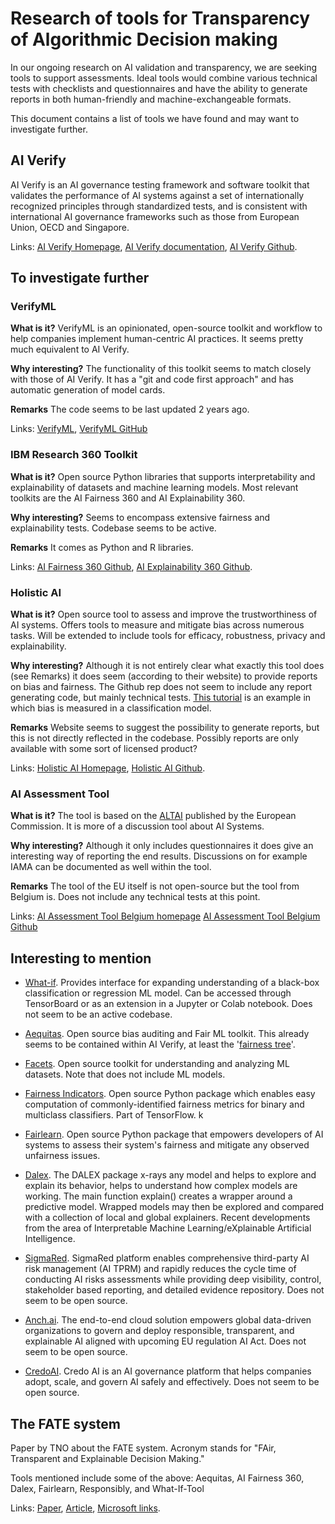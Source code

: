 # Research of tools for Transparency of Algorithmic Decision making

In our ongoing research on AI validation and transparency, we are seeking tools to support assessments.
Ideal tools would combine various technical tests with checklists and questionnaires and have the ability to generate
reports in both human-friendly and machine-exchangeable formats.

This document contains a list of tools we have found and may want to investigate further.

## AI Verify

AI Verify is an AI governance testing framework and software toolkit that validates the performance of AI systems against
a set of  internationally recognized principles through standardized tests, and is consistent with international AI governance
frameworks such as those from European Union, OECD and Singapore.

Links:
[AI Verify Homepage](https://aiverifyfoundation.sg/),
[AI Verify documentation](https://imda-btg.github.io/aiverify/),
[AI Verify Github](https://github.com/IMDA-BTG/aiverify).

## To investigate further

### VerifyML

**What is it?** VerifyML is an opinionated, open-source toolkit and workflow to help companies implement
human-centric AI practices. It seems pretty much equivalent to AI Verify.

**Why interesting?** The functionality of this toolkit seems to match closely with those of AI Verify.
It has a "git and code first approach" and has automatic generation of model cards.

**Remarks** The code seems to be last updated 2 years ago.

Links: [VerifyML](https://www.verifyml.com/),
[VerifyML GitHub](https://github.com/cylynx/verifyml)

### IBM Research 360 Toolkit

**What is it?** Open source Python libraries that supports interpretability and explainability of
datasets and machine learning models. Most relevant toolkits are the AI Fairness 360 and AI Explainability 360.

**Why interesting?** Seems to encompass extensive fairness and explainability tests. Codebase seems
to be active.

**Remarks** It comes as Python and R libraries.

Links: [AI Fairness 360 Github](https://github.com/Trusted-AI/AIF360),
[AI Explainability 360 Github](https://github.com/Trusted-AI/AIX360?tab=readme-ov-file).

### Holistic AI

**What is it?** Open source tool to assess and improve the trustworthiness of AI systems. Offers
tools to measure and mitigate bias across numerous tasks. Will be extended to include tools for
efficacy, robustness, privacy and explainability.

**Why interesting?** Although it is not entirely clear what exactly this tool does (see Remarks)
it does seem (according to their website) to provide reports on bias and fairness. The Github rep
does not seem to include any report generating code, but mainly technical tests.
[This tutorial](https://holisticai.readthedocs.io/en/latest/tutorials/measuring_bias_tutorials/measuring_bias_classification.html)
is an example in which bias is measured in a classification model.

**Remarks** Website seems to suggest the possibility to generate reports, but this is not directly
reflected in the codebase. Possibly reports are only available with some sort of licensed product?

Links:
[Holistic AI Homepage](https://www.holisticai.com/),
[Holistic AI Github](https://github.com/holistic-ai/holisticai).

### AI Assessment Tool

**What is it?** The tool is based on the [ALTAI](https://digital-strategy.ec.europa.eu/en/library/assessment-list-trustworthy-artificial-intelligence-altai-self-assessment)
published by the European Commission. It is more of a discussion tool about AI Systems.

**Why interesting?** Although it only includes questionnaires it does give an interesting way
of reporting the end results. Discussions on for example IAMA can be documented as well within the tool.

**Remarks** The tool of the EU itself is not open-source but the tool from Belgium is. Does not include
any technical tests at this point.

Links:
[AI Assessment Tool Belgium homepage](https://altai.ai4belgium.be/)
[AI Assessment Tool Belgium Github](https://github.com/AI4Belgium/ai-assessment-tool)

## Interesting to mention

* [What-if](https://github.com/pair-code/what-if-tool). Provides interface for expanding understanding
of a black-box classification or regression ML model. Can be accessed through TensorBoard or as an
extension in a Jupyter or Colab notebook. Does not seem to be an active codebase.

* [Aequitas](https://github.com/dssg/aequitas). Open source bias auditing and Fair ML toolkit.
This already seems to be contained within AI Verify, at least the
'[fairness tree](https://imda-btg.github.io/aiverify/how-to/use-fairness-tree/)'.

* [Facets](https://github.com/PAIR-code/facets). Open source toolkit for understanding and analyzing
ML datasets. Note that does not include ML models.

* [Fairness Indicators](https://github.com/tensorflow/fairness-indicators). Open source Python
package which enables easy computation of commonly-identified fairness metrics for binary and
multiclass classifiers. Part of TensorFlow.
k
* [Fairlearn](https://github.com/fairlearn/fairlearn). Open source Python package that empowers
developers of AI systems to assess their system's fairness and mitigate any observed unfairness
issues.

* [Dalex](https://dalex.drwhy.ai/). The DALEX package x-rays any model and helps to explore and
explain its behavior, helps to understand how complex models are working. The main function
explain() creates a wrapper around a predictive model. Wrapped models may then be explored and
compared with a collection of local and global explainers. Recent developments from the area of
Interpretable Machine Learning/eXplainable Artificial Intelligence.

* [SigmaRed](https://www.sigmared.ai). SigmaRed platform enables comprehensive third-party AI
risk management (AI TPRM) and rapidly reduces the cycle time of conducting AI risks assessments
while providing deep visibility, control, stakeholder based reporting, and detailed evidence repository.
Does not seem to be open source.

* [Anch.ai](https://anch.ai/about/). The end-to-end cloud solution empowers global data-driven
organizations to govern and deploy responsible, transparent, and explainable AI aligned with
upcoming EU regulation AI Act. Does not seem to be open source.

* [CredoAI](https://www.credo.ai/). Credo AI is an AI governance platform that helps companies adopt,
scale, and govern AI safely and effectively. Does not seem to be open source.

## The FATE system

Paper by TNO about the FATE system. Acronym stands for "FAir, Transparent and Explainable Decision Making."

Tools mentioned include some of the above: Aequitas, AI Fairness 360, Dalex, Fairlearn,
Responsibly, and What-If-Tool

Links:
[Paper](https://ceur-ws.org/Vol-2846/paper35.pdf),
[Article](https://www.sciencedirect.com/science/article/pii/S2666920X23000310),
[Microsoft links](https://www.sciencedirect.com/science/article/pii/S2666920X23000310).

